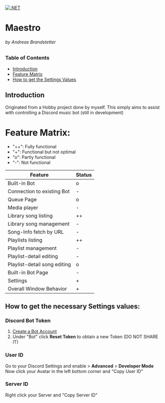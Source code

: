 [![.NET](https://github.com/AndiBrandi/Maestro/actions/workflows/dotnet.yml/badge.svg)](https://github.com/AndiBrandi/Maestro/actions/workflows/dotnet.yml)

# Maestro 
###### by Andreas Brandstetter

### Table of Contents
- [Introduction](#introduction)
- [Feature Matrix](#feature-matrix)
- [How to get the Settings Values](#how-to-get-the-necessary-settings-values)

## Introduction
Originated from a Hobby project done by myself. This simply aims to assist with controlling a Discord music bot (still in development)


# Feature Matrix:

  - "++": Fully functional
  - "+": Functional but not optimal
  - "o": Partly functional
  - "-": Not functional

| Feature                      | Status |
|------------------------------|--------|
| Built-in Bot                 | o      |
| Connection to existing Bot   | -      |
| Queue Page                   | o      |
| Media player                 | -      |
| Library song listing         | ++     |
| Library song management      | -      |
| Song-Info fetch by URL       | -      |
| Playlists listing            | ++     |
| Playlist management          | -      |
| Playlist-detail editing      | -      |
| Playlist-detail song editing | o      |
| Built-in Bot Page            | -      |
| Settings                     | +      |
| Overall Window Behavior      | +      |

## How to get the necessary Settings values:
### Discord Bot Token
1. [Create a Bot Account](https://discordpy.readthedocs.io/en/stable/discord.html)
2. Under "Bot" click **Reset Token** to obtain a new Token (DO NOT SHARE IT)

### User ID
Go to your Discord Settings and enable > **Advanced** > **Developer Mode**
Now click your Avatar in the left bottom corner and "Copy User ID"  

### Server ID
Right click your Server and "Copy Server ID"


